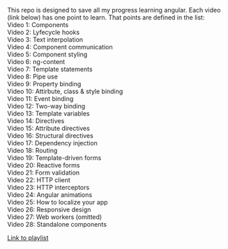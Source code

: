 This repo is designed to save all my progress learning angular. Each video (link below) has one point to learn. That points are defined in the list: <br />
Video 1: Components <br />
Video 2: Lyfecycle hooks <br />
Video 3: Text interpolation <br />
Video 4: Component communication <br />
Video 5: Component styling<br />
Video 6: ng-content<br />
Video 7: Template statements <br />
Video 8: Pipe use <br />
Video 9: Property binding <br />
Video 10: Attirbute, class & style binding<br />
Video 11: Event binding <br />
Video 12: Two-way binding <br />
Video 13: Template variables <br />
Video 14: Directives <br />
Video 15: Attribute directives <br />
Video 16: Structural directives <br />
Video 17: Dependency injection <br />
Video 18: Routing <br />
Video 19: Template-driven forms <br />
Video 20: Reactive forms <br />
Video 21: Form validation <br />
Video 22: HTTP client <br />
Video 23: HTTP interceptors <br />
Video 24: Angular animations <br />
Video 25: How to localize your app <br />
Video 26: Responsive design <br />
Video 27: Web workers (omitted) <br />
Video 28: Standalone components <br />

[Link to playlist](https://www.youtube.com/playlist?list=PLjsBk8SIQEi-RqkglLcn19TaeeopcuDXV)
